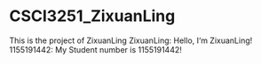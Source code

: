 # CSCI3251_ZixuanLing
This is the project of ZixuanLing
ZixuanLing: Hello, I‘m ZixuanLing!
1155191442: My Student number is 1155191442!
